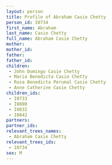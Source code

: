 ```yaml
---
layout: person
title: Profile of Abraham Casie Chetty
person_id: I0734
first_name: Abraham
last_name: Casie Chetty
full_name: Abraham Casie Chetty
mother: 
mother_id: 
father: 
father_id: 
children:
 - John Domingo Casie Chetty
 - Maria Benedicta Casie Chetty
 - Rosa Benedicta Perumal Casie Chetty
 - Anne Catherine Casie Chetty
children_ids:
 - I0733
 - I0800
 - I0832
 - I0842
partners:
partner_ids:
relevant_trees_names:
 - Abraham Casie Chetty
relevant_trees_ids:
 - I0734
sex: M
---
```


